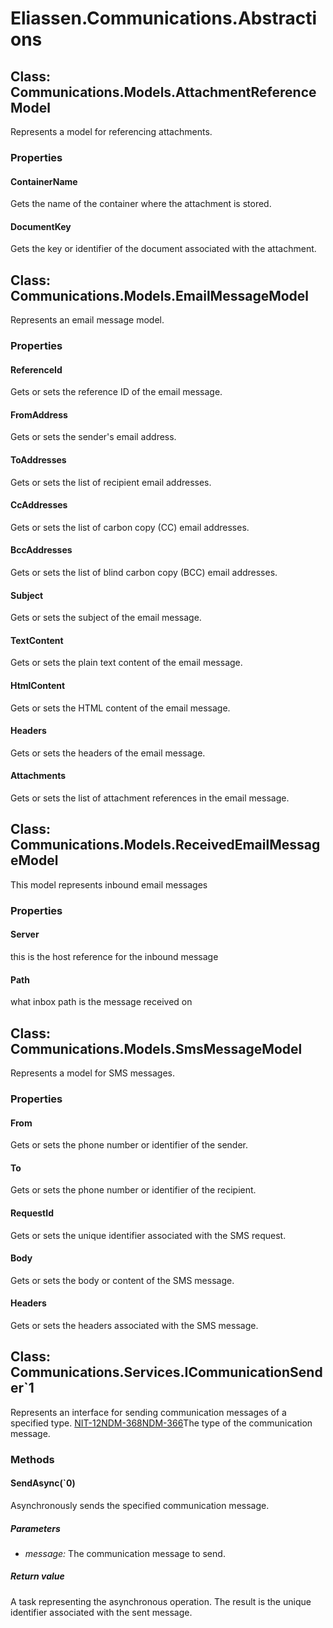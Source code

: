 ﻿# Eliassen.Communications.Abstractions


## Class: Communications.Models.AttachmentReferenceModel
Represents a model for referencing attachments. 

### Properties

#### ContainerName
Gets the name of the container where the attachment is stored.
#### DocumentKey
Gets the key or identifier of the document associated with the attachment.

## Class: Communications.Models.EmailMessageModel
Represents an email message model. 

### Properties

#### ReferenceId
Gets or sets the reference ID of the email message.
#### FromAddress
Gets or sets the sender's email address.
#### ToAddresses
Gets or sets the list of recipient email addresses.
#### CcAddresses
Gets or sets the list of carbon copy (CC) email addresses.
#### BccAddresses
Gets or sets the list of blind carbon copy (BCC) email addresses.
#### Subject
Gets or sets the subject of the email message.
#### TextContent
Gets or sets the plain text content of the email message.
#### HtmlContent
Gets or sets the HTML content of the email message.
#### Headers
Gets or sets the headers of the email message.
#### Attachments
Gets or sets the list of attachment references in the email message.

## Class: Communications.Models.ReceivedEmailMessageModel
This model represents inbound email messages 

### Properties

#### Server
this is the host reference for the inbound message
#### Path
what inbox path is the message received on

## Class: Communications.Models.SmsMessageModel
Represents a model for SMS messages. 

### Properties

#### From
Gets or sets the phone number or identifier of the sender.
#### To
Gets or sets the phone number or identifier of the recipient.
#### RequestId
Gets or sets the unique identifier associated with the SMS request.
#### Body
Gets or sets the body or content of the SMS message.
#### Headers
Gets or sets the headers associated with the SMS message.

## Class: Communications.Services.ICommunicationSender`1
Represents an interface for sending communication messages of a specified type. 
[NIT-12](https://eliassenps.atlassian.net/browse/NIT-12)[NDM-368](https://eliassenps.atlassian.net/browse/NDM-368)[NDM-366](https://eliassenps.atlassian.net/browse/NDM-366)The type of the communication message. 

### Methods


#### SendAsync(`0)
Asynchronously sends the specified communication message. 


##### Parameters
* *message:* The communication message to send.




##### Return value
A task representing the asynchronous operation. The result is the unique identifier associated with the sent message.


